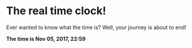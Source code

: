 # The real time clock!

Ever wanted to know what the time is? Well, your journey is about to end!

**The time is Nov 05, 2017, 22:59**